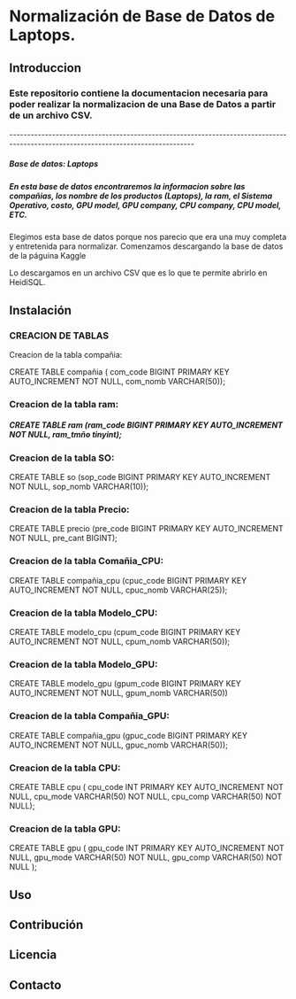 <h1> Normalización de Base de Datos de Laptops.</h1><p>
<h2>Introduccion</h2> <p>
<h3>Este repositorio contiene la documentacion necesaria para poder realizar la normalizacion de una Base de Datos a partir de un archivo CSV.</h3> <p>
----------------------------------------------------------------------------------------------------------------------------------
<h5>Base de datos: Laptops</h5>

<h5>En esta base de datos encontraremos la informacion sobre las compañias, los nombre de los productos (Laptops), la ram, el Sistema Operativo, costo, GPU model, GPU company, CPU company, CPU model, ETC. </h5>

Elegimos esta base de datos porque nos parecio que era una muy completa y entretenida para normalizar. Comenzamos descargando la base de datos de la páguina Kaggle

Lo descargamos en un archivo CSV que es lo que te permite abrirlo en HeidiSQL.

<h2>Instalación
<h3>CREACION DE TABLAS</h3>
  
<p>Creacion de la tabla compañia:</p>
   <SQL>CREATE TABLE compañia ( com_code BIGINT PRIMARY KEY AUTO_INCREMENT NOT NULL,  com_nomb VARCHAR(50));</SQL> 

<h3><p>Creacion de la tabla ram:</p></h3>
    <h5>CREATE TABLE ram (ram_code BIGINT PRIMARY KEY AUTO_INCREMENT NOT NULL,  
ram_tmño tinyint);</h5>

<h3><p>Creacion de la tabla SO:</p></h3>
    CREATE TABLE so (sop_code BIGINT PRIMARY KEY AUTO_INCREMENT NOT NULL,  
	sop_nomb VARCHAR(10));

<h3><p>Creacion de la tabla Precio:</p></h3>
    CREATE TABLE precio (pre_code BIGINT PRIMARY KEY AUTO_INCREMENT NOT NULL, pre_cant BIGINT);

<h3><p>Creacion de la tabla Comañia_CPU:</p></h3>
    CREATE TABLE compañia_cpu (cpuc_code BIGINT PRIMARY KEY AUTO_INCREMENT NOT NULL,  cpuc_nomb VARCHAR(25));

<h3><p>Creacion de la tabla Modelo_CPU:</p></h3>   
    CREATE TABLE modelo_cpu (cpum_code BIGINT PRIMARY KEY AUTO_INCREMENT NOT NULL,  cpum_nomb VARCHAR(50));
    
<h3><p>Creacion de la tabla Modelo_GPU:</p></h3>
    CREATE TABLE modelo_gpu (gpum_code BIGINT PRIMARY KEY AUTO_INCREMENT NOT NULL,  gpum_nomb VARCHAR(50))

<h3><p>Creacion de la tabla Compañia_GPU:</p></h3> 
    CREATE TABLE compañia_gpu (gpuc_code BIGINT PRIMARY KEY AUTO_INCREMENT NOT NULL,  gpuc_nomb VARCHAR(50));

<h3><p>Creacion de la tabla CPU:</p></h3> 
    CREATE TABLE cpu (
    cpu_code INT PRIMARY KEY AUTO_INCREMENT NOT NULL,
    cpu_mode VARCHAR(50) NOT NULL,
    cpu_comp VARCHAR(50) NOT NULL);

<h3><p>Creacion de la tabla GPU:</p></h3>
    CREATE TABLE gpu (
    gpu_code INT PRIMARY KEY AUTO_INCREMENT NOT NULL,
    gpu_mode VARCHAR(50) NOT NULL,
    gpu_comp VARCHAR(50) NOT NULL
);

    


<h2>Uso

<h2>Contribución

<h2>Licencia

<h2>Contacto
